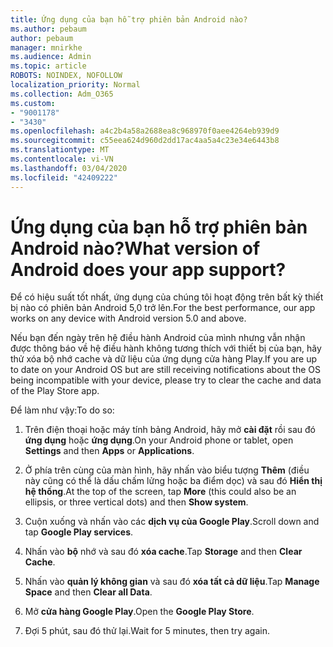 ```yaml
---
title: Ứng dụng của bạn hỗ trợ phiên bản Android nào?
ms.author: pebaum
author: pebaum
manager: mnirkhe
ms.audience: Admin
ms.topic: article
ROBOTS: NOINDEX, NOFOLLOW
localization_priority: Normal
ms.collection: Adm_O365
ms.custom:
- "9001178"
- "3430"
ms.openlocfilehash: a4c2b4a58a2688ea8c968970f0aee4264eb939d9
ms.sourcegitcommit: c55eea624d960d2dd17ac4aa5a4c23e34e6443b8
ms.translationtype: MT
ms.contentlocale: vi-VN
ms.lasthandoff: 03/04/2020
ms.locfileid: "42409222"
---
```

# <a name="what-version-of-android-does-your-app-support"></a><span data-ttu-id="5acea-102">Ứng dụng của bạn hỗ trợ phiên bản Android nào?</span><span class="sxs-lookup"><span data-stu-id="5acea-102">What version of Android does your app support?</span></span>

<span data-ttu-id="5acea-103">Để có hiệu suất tốt nhất, ứng dụng của chúng tôi hoạt động trên bất kỳ thiết bị nào có phiên bản Android 5,0 trở lên.</span><span class="sxs-lookup"><span data-stu-id="5acea-103">For the best performance, our app works on any device with Android version 5.0 and above.</span></span>

<span data-ttu-id="5acea-104">Nếu bạn đến ngày trên hệ điều hành Android của mình nhưng vẫn nhận được thông báo về hệ điều hành không tương thích với thiết bị của bạn, hãy thử xóa bộ nhớ cache và dữ liệu của ứng dụng cửa hàng Play.</span><span class="sxs-lookup"><span data-stu-id="5acea-104">If you are up to date on your Android OS but are still receiving notifications about the OS being incompatible with your device, please try to clear the cache and data of the Play Store app.</span></span>

<span data-ttu-id="5acea-105">Để làm như vậy:</span><span class="sxs-lookup"><span data-stu-id="5acea-105">To do so:</span></span> 

1. <span data-ttu-id="5acea-106">Trên điện thoại hoặc máy tính bảng Android, hãy mở **cài đặt** rồi sau đó **ứng dụng** hoặc **ứng dụng**.</span><span class="sxs-lookup"><span data-stu-id="5acea-106">On your Android phone or tablet, open **Settings** and then **Apps** or **Applications**.</span></span>

2. <span data-ttu-id="5acea-107">Ở phía trên cùng của màn hình, hãy nhấn vào biểu tượng **Thêm** (điều này cũng có thể là dấu chấm lửng hoặc ba điểm dọc) và sau đó **Hiển thị hệ thống**.</span><span class="sxs-lookup"><span data-stu-id="5acea-107">At the top of the screen, tap **More** (this could also be an ellipsis, or three vertical dots) and then **Show system**.</span></span> 

3. <span data-ttu-id="5acea-108">Cuộn xuống và nhấn vào các **dịch vụ của Google Play**.</span><span class="sxs-lookup"><span data-stu-id="5acea-108">Scroll down and tap **Google Play services**.</span></span> 

4. <span data-ttu-id="5acea-109">Nhấn vào **bộ** nhớ và sau đó **xóa cache**.</span><span class="sxs-lookup"><span data-stu-id="5acea-109">Tap **Storage** and then **Clear Cache**.</span></span> 

5. <span data-ttu-id="5acea-110">Nhấn vào **quản lý không gian** và sau đó **xóa tất cả dữ liệu**.</span><span class="sxs-lookup"><span data-stu-id="5acea-110">Tap **Manage Space** and then **Clear all Data**.</span></span> 

6. <span data-ttu-id="5acea-111">Mở **cửa hàng Google Play**.</span><span class="sxs-lookup"><span data-stu-id="5acea-111">Open the **Google Play Store**.</span></span> 

7. <span data-ttu-id="5acea-112">Đợi 5 phút, sau đó thử lại.</span><span class="sxs-lookup"><span data-stu-id="5acea-112">Wait for 5 minutes, then try again.</span></span> 